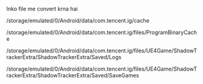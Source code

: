Inko file me convert krna hai

/storage/emulated/0/Android/data/com.tencent.ig/cache

/storage/emulated/0/Android/data/com.tencent.ig/files/ProgramBinaryCache

/storage/emulated/0/Android/data/com.tencent.ig/files/UE4Game/ShadowTrackerExtra/ShadowTrackerExtra/Saved/Logs

/storage/emulated/0/Android/data/com.tencent.ig/files/UE4Game/ShadowTrackerExtra/ShadowTrackerExtra/Saved/SaveGames
